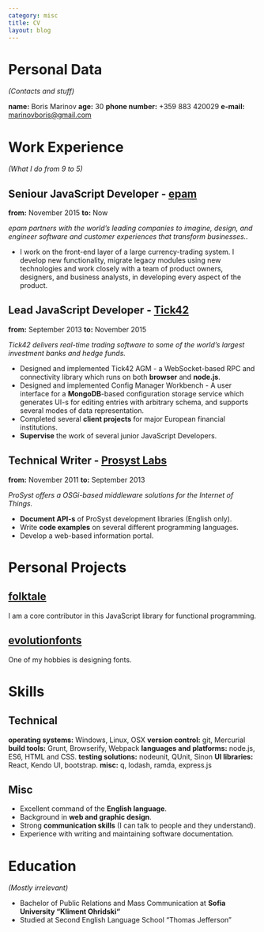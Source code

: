 ```yaml
---
category: misc
title: CV
layout: blog
---
```


Personal Data
==
*(Contacts and stuff)*

**name:** Boris Marinov **age:** 30 **phone number:** +359 883 420029 **e-mail:** marinovboris@gmail.com


Work Experience
==
*(What I do from 9 to 5)* 

Seniour JavaScript Developer - [epam](http://tick42.com/)
--
**from:** November 2015
**to:** Now

*epam partners with the world’s leading companies to imagine, design, and engineer software and customer experiences that transform businesses..*

* I work on the front-end layer of a large currency-trading system. I develop new functionality, migrate legacy modules using new technologies and work closely with a team of product owners, designers, and business analysts, in developing every aspect of the product.

Lead JavaScript Developer - [Tick42](http://tick42.com/)
--
**from:** September 2013 
**to:** November 2015

*Tick42 delivers real-time trading software to some of the world’s largest investment banks and hedge funds.*

* Designed and implemented Tick42 AGM - a WebSocket-based RPC and connectivity library which runs on both **browser** and **node.js**.
* Designed and implemented Config Manager Workbench - A user interface for a **MongoDB**-based configuration storage service which generates UI-s for editing entries with arbitrary schema, and supports several modes of data representation. 
* Completed several **client projects** for major European financial institutions.
* **Supervise** the work of several junior JavaScript Developers.

Technical Writer - [Prosyst Labs](http://www.prosyst.com/)
--
**from:** November 2011 
**to:** September 2013 

*ProSyst offers a OSGi-based middleware solutions for the Internet of Things.*

* **Document API-s** of ProSyst development libraries (English only).
* Write **code examples** on several different programming languages.
* Develop a web-based information portal.

Personal Projects
==
[folktale](https://github.com/origamitower/folktale) 
--
I am a core contributor in this JavaScript library for functional programming.

[evolutionfonts](https://www.behance.net/evolutionfonts/) 
--
One of my hobbies is designing fonts.

Skills
==
Technical
-------------------
**operating systems:** Windows, Linux, OSX
**version control:** git, Mercurial
**build tools:** Grunt, Browserify, Webpack
**languages and platforms:** node.js, ES6, HTML and CSS.
**testing solutions:** nodeunit, QUnit, Sinon
**UI libraries:** React, Kendo UI, bootstrap. 
**misc:** q, lodash, ramda, express.js

Misc
----
* Excellent command of the **English language**.
* Background in **web and graphic design**.
* Strong **communication skills** (I can talk to people and they understand).
* Experience with writing and maintaining software documentation.

Education
==
*(Mostly irrelevant)*

* Bachelor of Public Relations and Mass Communication at **Sofia University “Kliment Ohridski“**
* Studied at Second English Language School “Thomas Jefferson”


